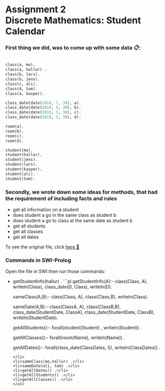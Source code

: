 <h1>Assignment 2 <br/>Discrete Mathematics: Student Calendar</h1>



<h3>First thing we did, was to come up with some data <g-emoji class="g-emoji" alias="clipboard" fallback-src="https://github.githubassets.com/images/icons/emoji/unicode/1f4cb.png">📋</g-emoji>:</h3>

```pl

class(a, mo).
class(a, hallur) .
class(b, lars).
class(b, jens).
class(c, ali).
class(d, tom).
class(a, kasper).

class_date(date(2019, 7, 30), a).
class_date(date(2019, 5, 30), b).
class_date(date(2019, 3, 30), c).
class_date(date(2019, 3, 30), d).

room(a).
room(b).
room(c).
room(d).

student(mo).
student(hallur).
student(jens).
student(lars).
student(kasper).
student(ali).
student(tom).

```
<h3>Secondly, we wrote down some ideas for methods, that had the requirement of including facts and rules</h3>

<ul>
  <li>get all information on a student</li>
  <li>does student a go in the same class as student b</li>
  <li>does student a go to class at the same date as student b</li>
  <li>get all students</li>
  <li>get all classes</li>
  <li>get all dates</li>
</ul>

<p>To see the original file, click <a href="/ass2.pl">here  <g-emoji class="g-emoji" alias="page_with_curl" fallback-src="https://github.githubassets.com/images/icons/emoji/unicode/1f4c3.png">📃</g-emoji> </a></p>

<h3>Commands in SWI-Prolog</h3>
<p>Open the file in SWI then run those commands:</p>
<ul>
  <li>getStudentInfo(hallur) .
    ```pl
  getStudentInfo(A):- 
      class(Class, A),
      writeln(Class),
      class_date(D, Class),
      writeln(D).

sameClass(A,B):-
     class(Class, A),
     class(Class,B),
     writeln(Class).


sameDate(A,B):-
     class(ClassA, A),
     class(ClassB,B),
     class_date(StudentDate, ClassA),
     class_date(StudentDate, ClassB),
     writeln(StudentDate).
     

getAllStudents():-
     forall(student(Student) ,
     writeln(Student)) .

getAllClasses():-
     forall(room(Name), writeln(Name)) .

getAllDates():-
     forall(class_date(ClassDates, S), writeln(ClassDates)) .
  ```
  </li>
  <li>sameClass(mo,hallur) .</li>
  <li>sameDate(ali, tom) .</li>
  <li>getAllDates() .</li>
  <li>getAllStudents() .</li>
  <li>getAllClasses() .</li>
</ul>

